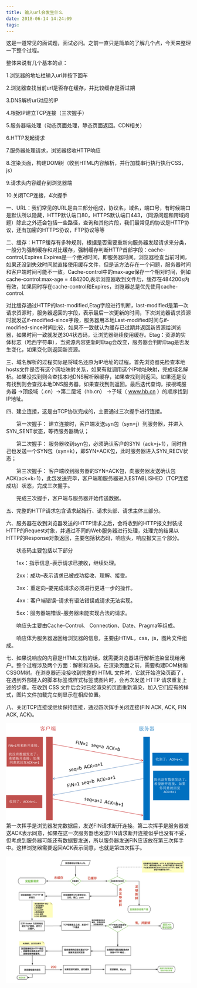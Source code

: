 ```yaml
---
title: 输入url会发生什么
date: 2018-06-14 14:24:09
tags:
---
```


这是一道常见的面试题，面试必问。之前一直只是简单的了解几个点，今天来整理一下整个过程。

<!-- more -->

整体来说有几个基本的点：

1.浏览器的地址栏输入url并按下回车

2.浏览器查找当前url是否存在缓存，并比较缓存是否过期

3.DNS解析url对应的IP

4.根据IP建立TCP连接（三次握手）

5.服务器端处理（动态页面处理，静态页面返回。CDN相关）

6.HTTP发起请求

7.服务器处理请求，浏览器接收HTTP响应

8.渲染页面，构建DOM树（收到HTML内容解析，并行加载串行执行执行CSS，js）

9.请求头内容缓存到浏览器端

10.关闭TCP连接，4次握手

一、URL：我们常见的URL是由三部分组成，协议名，域名，端口号，有时候端口是默认所以隐藏，HTTP默认端口80，HTTPS默认端口443，（同源问题和跨域问题）除此之外还会包括一些路径，查询和其他片段，我们最常见的协议是HTTP协议，还有加密的HTTPS协议，FTP协议等等

二、缓存：HTTP缓存有多种规则，根据是否需要重新向服务器发起请求来分类，一般分为强制缓存和对比缓存，强制缓存判断HTTP首部字段：cache-control,Expires.Expires是一个绝对时间，即服务器时间。浏览器检查当前时间，如果还没到失效时间就直接使用缓存文件，但是该方法存在一个问题，服务器时间和客户端时间可能不一致。Cache-control中的max-age保存一个相对时间，例如cache-control:max-age = 484200,表示浏览器收到文件后，缓存在484200s内有效，如果同时存在cache-control和Expires，浏览器总是优先使用cache-control.

对比缓存通过HTTP的last-modified,Etag字段进行判断，last-modified是第一次请求资源时，服务器返回的字段，表示最后一次更新的时间，下次浏览器请求资源时就发送if-modified-since字段，服务器用本地Last-modified时间与if-modified-since时间比较，如果不一致就认为缓存已过期并返回新资源给浏览器，如果时间一致就发送304状态码，让浏览器继续使用缓存。Etag：资源的实体标志（哈西字符串），当资源内容更新时Etag会改变，服务器会判断Etag是否发生变化，如果变化则返回新资源。

三、域名解析的过程实际是将域名还原为IP地址的过程。首先浏览器先检查本地hosts文件是否有这个网址映射关系，如果有就调用这个IP地址映射，完成域名解析。如果没找到则会查找本地DNS解析器缓存，如果查找到则返回。如果还是没有找到则会查找本地DNS服务器，如果查找到则返回。最后迭代查询，按根域服务器 ->顶级域（.cn）->第二层域（hb.cn） ->子域（ www.hb.cn ）的顺序找到IP地址。

四、建立连接，这是由TCP协议完成的，主要通过三次握手进行连接。

　　第一次握手： 建立连接时，客户端发送syn包（syn=j）到服务器，并进入SYN_SENT状态，等待服务器确认； 

　　第二次握手： 服务器收到syn包，必须确认客户的SYN（ack=j+1），同时自己也发送一个SYN包（syn=k），即SYN+ACK包，此时服务器进入SYN_RECV状态；

　　第三次握手： 客户端收到服务器的SYN+ACK包，向服务器发送确认包ACK(ack=k+1），此包发送完毕，客户端和服务器进入ESTABLISHED（TCP连接成功）状态，完成三次握手。

　　完成三次握手，客户端与服务器开始传送数据。

五、完整的HTTP请求包含请求起始行、请求头部、请求主体三部分。

六、服务器在收到浏览器发送的HTTP请求之后，会将收到的HTTP报文封装成HTTP的Request对象，并通过不同的Web服务器进行处理，处理完的结果以HTTP的Response对象返回，主要包括状态码，响应头，响应报文三个部分。

　　状态码主要包括以下部分

　　1xx：指示信息–表示请求已接收，继续处理。

　　2xx：成功–表示请求已被成功接收、理解、接受。

　　3xx：重定向–要完成请求必须进行更进一步的操作。

　　4xx：客户端错误–请求有语法错误或请求无法实现。

　　5xx：服务器端错误–服务器未能实现合法的请求。

　　响应头主要由Cache-Control、 Connection、Date、Pragma等组成。

　　响应体为服务器返回给浏览器的信息，主要由HTML，css，js，图片文件组成。

七、如果说响应的内容是HTML文档的话，就需要浏览器进行解析渲染呈现给用户。整个过程涉及两个方面：解析和渲染。在渲染页面之前，需要构建DOM树和CSSOM树。在浏览器还没接收到完整的 HTML 文件时，它就开始渲染页面了，在遇到外部链入的脚本标签或样式标签或图片时，会再次发送 HTTP 请求重复上述的步骤。在收到 CSS 文件后会对已经渲染的页面重新渲染，加入它们应有的样式，图片文件加载完立刻显示在相应位置。

八、关闭TCP连接或继续保持连接，通过四次挥手关闭连接(FIN ACK, ACK, FIN ACK, ACK)。

![1](/image/输入url会发生什么/1.png)
　
第一次挥手是浏览器发完数据后，发送FIN请求断开连接。第二次挥手是服务器发送ACK表示同意，如果在这一次服务器也发送FIN请求断开连接似乎也没有不妥，但考虑到服务器可能还有数据要发送，所以服务器发送FIN应该放在第三次挥手中。这样浏览器需要返回ACK表示同意，也就是第四次挥手。

![2](/image/输入url会发生什么/2.jpg)
